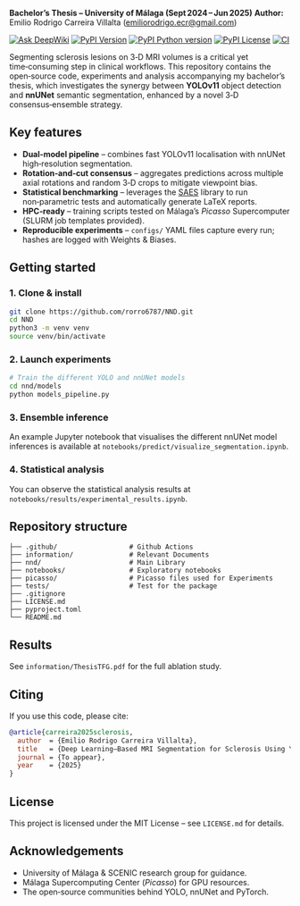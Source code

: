 **Bachelor’s Thesis – University of Málaga (Sept 2024 – Jun 2025)**
**Author:** Emilio Rodrigo Carreira Villalta ([emiliorodrigo.ecr@gmail.com](mailto:emiliorodrigo.ecr@gmail.com))

[![Ask DeepWiki](https://deepwiki.com/badge.svg)](https://deepwiki.com/rorro6787/NND)
[![PyPI Version](https://img.shields.io/pypi/v/nnd.svg)](https://pypi.org/project/nnd/)
[![PyPI Python version](https://img.shields.io/pypi/pyversions/nnd.svg)](https://pypi.org/project/nnd/)
[![PyPI License](https://img.shields.io/pypi/l/nnd.svg)](https://pypi.org/project/nnd/)
[![CI](https://github.com/rorro6787/NND/actions/workflows/test.yml/badge.svg)](https://github.com/rorro6787/NND/actions/workflows/test.yml)

Segmenting sclerosis lesions on 3‑D MRI volumes is a critical yet time‑consuming step in clinical workflows.
This repository contains the open‑source code, experiments and analysis accompanying my bachelor’s thesis, which investigates the synergy between **YOLOv11** object detection and **nnUNet** semantic segmentation, enhanced by a novel 3‑D consensus‑ensemble strategy.

## Key features

* **Dual‑model pipeline** – combines fast YOLOv11 localisation with nnUNet high‑resolution segmentation.
* **Rotation‑and‑cut consensus** – aggregates predictions across multiple axial rotations and random 3‑D crops to mitigate viewpoint bias.
* **Statistical benchmarking** – leverages the [SAES](https://github.com/jMetal/SAES) library to run non‑parametric tests and automatically generate LaTeX reports.
* **HPC‑ready** – training scripts tested on Málaga’s *Picasso* Supercomputer (SLURM job templates provided).
* **Reproducible experiments** – `configs/` YAML files capture every run; hashes are logged with Weights & Biases.

## Getting started

### 1. Clone & install

```bash
git clone https://github.com/rorro6787/NND.git
cd NND
python3 -m venv venv
source venv/bin/activate
```

### 2. Launch experiments

```bash
# Train the different YOLO and nnUNet models
cd nnd/models
python models_pipeline.py
```

### 3. Ensemble inference

An example Jupyter notebook that visualises the different nnUNet model inferences is available at `notebooks/predict/visualize_segmentation.ipynb`.

### 4. Statistical analysis

You can observe the statistical analysis results at `notebooks/results/experimental_results.ipynb`.

## Repository structure

```text
├── .github/                  # Github Actions
├── information/              # Relevant Documents
├── nnd/                      # Main Library
├── notebooks/                # Exploratory notebooks
├── picasso/                  # Picasso files used for Experiments
├── tests/                    # Test for the package
├── .gitignore          
├── LICENSE.md
├── pyproject.toml
└── README.md
```

## Results

See `information/ThesisTFG.pdf` for the full ablation study.

## Citing

If you use this code, please cite:

```bibtex
@article{carreira2025sclerosis,
  author  = {Emilio Rodrigo Carreira Villalta},
  title   = {Deep Learning–Based MRI Segmentation for Sclerosis Using YOLOv11 and nnUNet},
  journal = {To appear},
  year    = {2025}
}
```

## License

This project is licensed under the MIT License – see `LICENSE.md` for details.

## Acknowledgements

* University of Málaga & SCENIC research group for guidance.
* Málaga Supercomputing Center (*Picasso*) for GPU resources.
* The open‑source communities behind YOLO, nnUNet and PyTorch.
